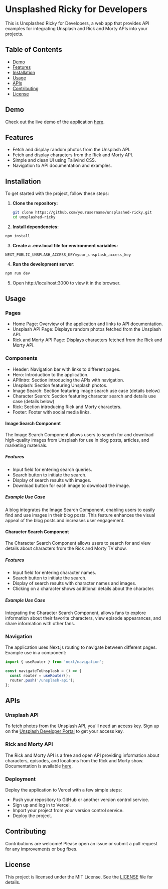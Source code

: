 # Unsplashed Ricky for Developers

This is Unsplashed Ricky for Developers, a web app that provides API examples for integrating Unsplash and Rick and Morty APIs into your projects.

## Table of Contents
- [Demo](#demo)
- [Features](#features)
- [Installation](#installation)
- [Usage](#usage)
- [APIs](#apis)
- [Contributing](#contributing)
- [License](#license)

## Demo
Check out the live demo of the application [here](https://savannah-px5arob5x-clare-codes-projects.vercel.app/).

## Features
- Fetch and display random photos from the Unsplash API.
- Fetch and display characters from the Rick and Morty API.
- Simple and clean UI using Tailwind CSS.
- Navigation to API documentation and examples.

## Installation

To get started with the project, follow these steps:

1. **Clone the repository:**
   ```bash
   git clone https://github.com/yourusername/unsplashed-ricky.git
   cd unsplashed-ricky
   ```
2. **Install dependencies:**

```bash
npm install
```
3. **Create a .env.local file for environment variables:**
```env
NEXT_PUBLIC_UNSPLASH_ACCESS_KEY=your_unsplash_access_key
```
4. **Run the development server:**

```bash
npm run dev
```
5. Open http://localhost:3000 to view it in the browser.

## Usage

### Pages
- Home Page: Overview of the application and links to API documentation.
- Unsplash API Page: Displays random photos fetched from the Unsplash API.
- Rick and Morty API Page: Displays characters fetched from the Rick and Morty API.

### Components
- Header: Navigation bar with links to different pages.
- Hero: Introduction to the application.
- APIIntro: Section introducing the APIs with navigation.
- Unsplash: Section featuring Unsplash photos.
- Image Search: Section featuring image search use case (details below)
- Character Search: Section featuring character search and details use case (details below)
- Rick: Section introducing Rick and Morty characters.
- Footer: Footer with social media links.


#### Image Search Component

The Image Search Component allows users to search for and download high-quality images from Unsplash for use in blog posts, articles, and marketing materials.

##### Features
- Input field for entering search queries.
- Search button to initiate the search.
- Display of search results with images.
- Download button for each image to download the image.

##### Example Use Case
A blog integrates the Image Search Component, enabling users to easily find and use images in their blog posts. This feature enhances the visual appeal of the blog posts and increases user engagement.

#### Character Search Component

The Character Search Component allows users to search for and view details about characters from the Rick and Morty TV show.

##### Features
- Input field for entering character names.
- Search button to initiate the search.
- Display of search results with character names and images.
- Clicking on a character shows additional details about the character.

##### Example Use Case
Integrating the Character Search Component, allows fans to explore information about their favorite characters, view episode appearances, and share information with other fans.

### Navigation
The application uses Next.js routing to navigate between different pages. Example use in a component:

```jsx
import { useRouter } from 'next/navigation';

const navigateToUnsplash = () => {
  const router = useRouter();
  router.push('/unsplash-api');
};
```

## APIs
### Unsplash API
To fetch photos from the Unsplash API, you'll need an access key. Sign up on the [Unsplash Developer Portal](https://unsplash.com/developers) to get your access key.

### Rick and Morty API
The Rick and Morty API is a free and open API providing information about characters, episodes, and locations from the Rick and Morty show. Documentation is available [here](https://rickandmortyapi.com/documentation/).

### Deployment
Deploy the application to Vercel with a few simple steps:

- Push your repository to GitHub or another version control service.
- Sign up and log in to Vercel.
- Import your project from your version control service.
- Deploy the project.

## Contributing
Contributions are welcome! Please open an issue or submit a pull request for any improvements or bug fixes.

## License
This project is licensed under the MIT License. See the [LICENSE](https://choosealicense.com/licenses/mit/) file for details.